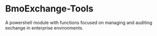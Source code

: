 # BmoExchange-Tools

A powershell module with functions focused on managing and auditing exchange in enterprise environments.
